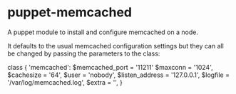 puppet-memcached
================

A puppet module to install and configure memcached on a node.

It defaults to the usual memcached configuration settings but they can all be changed
by passing the parameters to the class:

class { 'memcached':
    $memcached_port = '11211'
    $maxconn = '1024',
    $cachesize = '64',
    $user = 'nobody',
    $listen_address = '127.0.0.1',
    $logfile = '/var/log/memcached.log',
    $extra = '',
}
